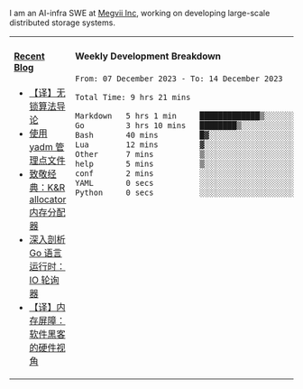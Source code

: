 I am an AI-infra SWE at [Megvii Inc](https://en.megvii.com/), working on developing large-scale distributed storage systems.

<table width="960px">
<tr>
<td valign="top" width="50%">

#### <a href="https://www.kongjun18.me" target="_blank">Recent Blog</a>

<!-- BLOG-POST-LIST:START -->
- [【译】无锁算法导论](https://kongjun18.github.io/posts/2023/07/14/)
- [使用 yadm 管理点文件](https://kongjun18.github.io/posts/2023/04/07/)
- [致敬经典：K&amp;R allocator 内存分配器](https://kongjun18.github.io/posts/2022/12/12/)
- [深入剖析 Go 语言运行时：IO 轮询器](https://kongjun18.github.io/posts/2022/11/21/)
- [【译】内存屏障：软件黑客的硬件视角](https://kongjun18.github.io/posts/2022/11/03/)
<!-- BLOG-POST-LIST:END -->

</td>
<td valign="top" width="50%">

#### Weekly Development Breakdown

<!--START_SECTION:waka-->

```txt
From: 07 December 2023 - To: 14 December 2023

Total Time: 9 hrs 21 mins

Markdown   5 hrs 1 min     █████████████▒░░░░░░░░░░░   53.74 %
Go         3 hrs 10 mins   ████████▒░░░░░░░░░░░░░░░░   33.98 %
Bash       40 mins         █▓░░░░░░░░░░░░░░░░░░░░░░░   07.26 %
Lua        12 mins         ▓░░░░░░░░░░░░░░░░░░░░░░░░   02.23 %
Other      7 mins          ▒░░░░░░░░░░░░░░░░░░░░░░░░   01.38 %
help       5 mins          ▒░░░░░░░░░░░░░░░░░░░░░░░░   00.93 %
conf       2 mins          ░░░░░░░░░░░░░░░░░░░░░░░░░   00.38 %
YAML       0 secs          ░░░░░░░░░░░░░░░░░░░░░░░░░   00.07 %
Python     0 secs          ░░░░░░░░░░░░░░░░░░░░░░░░░   00.05 %
```

<!--END_SECTION:waka-->
</td>
</tr>

</table>
